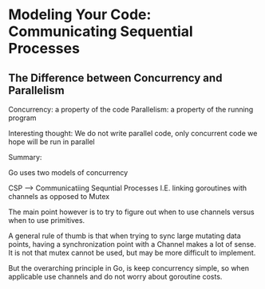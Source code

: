 # Modeling Your Code: Communicating Sequential Processes
## The Difference between Concurrency and Parallelism
Concurrency: a property of the code
Parallelism: a property of the running program


Interesting thought: We do not write parallel code, only concurrent code we hope will be run in parallel


Summary:

Go uses two models of concurrency 

CSP --> Communicatiing Sequntial Processes
I.E. linking goroutines with channels as opposed to Mutex

The main point however is to try to figure out when to use channels versus when to use primitives.

A general rule of thumb is that when trying to sync large mutating data points, having a synchronization point with a Channel makes a lot of sense. It is not that mutex cannot be used, but may be more difficult to implement.

But the overarching principle in Go, is keep concurrency simple, so when applicable use channels and do not worry about goroutine costs.

